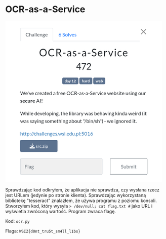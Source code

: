 # OCR-as-a-Service
![](4474be3c8e230eafef18284814b3b429)

Sprawdzając kod odkryłem, że aplikacja nie sprawdza, czy wysłana rzecz jest URLem (jedynie po stronie klienta). Sprawdzając wykorzystaną bibliotekę "tesseract" znalazłem, że używa programu z poziomu konsoli. Stworzyłem kod, który wysyła `> /dev/null; cat flag.txt #` jako URL i wyświetla zwróconą wartość. Program zwraca flagę.

Kod: `ocr.py`

Flaga: `WSIZ{d0nt_tru5t_sm4ll_l1bs}`